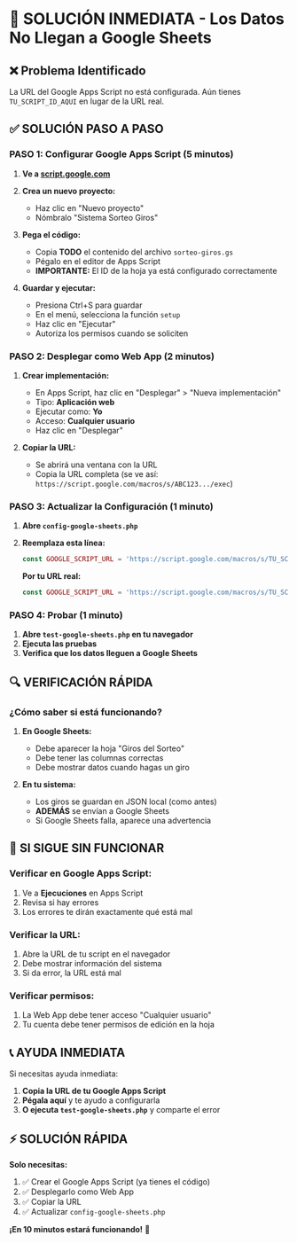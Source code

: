 # 🚨 SOLUCIÓN INMEDIATA - Los Datos No Llegan a Google Sheets

## ❌ Problema Identificado
La URL del Google Apps Script no está configurada. Aún tienes `TU_SCRIPT_ID_AQUI` en lugar de la URL real.

## ✅ SOLUCIÓN PASO A PASO

### PASO 1: Configurar Google Apps Script (5 minutos)

1. **Ve a [script.google.com](https://script.google.com)**
2. **Crea un nuevo proyecto:**
   - Haz clic en "Nuevo proyecto"
   - Nómbralo "Sistema Sorteo Giros"

3. **Pega el código:**
   - Copia **TODO** el contenido del archivo `sorteo-giros.gs`
   - Pégalo en el editor de Apps Script
   - **IMPORTANTE:** El ID de la hoja ya está configurado correctamente

4. **Guardar y ejecutar:**
   - Presiona Ctrl+S para guardar
   - En el menú, selecciona la función `setup`
   - Haz clic en "Ejecutar"
   - Autoriza los permisos cuando se soliciten

### PASO 2: Desplegar como Web App (2 minutos)

1. **Crear implementación:**
   - En Apps Script, haz clic en "Desplegar" > "Nueva implementación"
   - Tipo: **Aplicación web**
   - Ejecutar como: **Yo**
   - Acceso: **Cualquier usuario**
   - Haz clic en "Desplegar"

2. **Copiar la URL:**
   - Se abrirá una ventana con la URL
   - Copia la URL completa (se ve así: `https://script.google.com/macros/s/ABC123.../exec`)

### PASO 3: Actualizar la Configuración (1 minuto)

1. **Abre `config-google-sheets.php`**
2. **Reemplaza esta línea:**
   ```php
   const GOOGLE_SCRIPT_URL = 'https://script.google.com/macros/s/TU_SCRIPT_ID_AQUI/exec';
   ```
   
   **Por tu URL real:**
   ```php
   const GOOGLE_SCRIPT_URL = 'https://script.google.com/macros/s/TU_SCRIPT_ID_REAL/exec';
   ```

### PASO 4: Probar (1 minuto)

1. **Abre `test-google-sheets.php` en tu navegador**
2. **Ejecuta las pruebas**
3. **Verifica que los datos lleguen a Google Sheets**

## 🔍 VERIFICACIÓN RÁPIDA

### ¿Cómo saber si está funcionando?

1. **En Google Sheets:**
   - Debe aparecer la hoja "Giros del Sorteo"
   - Debe tener las columnas correctas
   - Debe mostrar datos cuando hagas un giro

2. **En tu sistema:**
   - Los giros se guardan en JSON local (como antes)
   - **ADEMÁS** se envían a Google Sheets
   - Si Google Sheets falla, aparece una advertencia

## 🚨 SI SIGUE SIN FUNCIONAR

### Verificar en Google Apps Script:
1. Ve a **Ejecuciones** en Apps Script
2. Revisa si hay errores
3. Los errores te dirán exactamente qué está mal

### Verificar la URL:
1. Abre la URL de tu script en el navegador
2. Debe mostrar información del sistema
3. Si da error, la URL está mal

### Verificar permisos:
1. La Web App debe tener acceso "Cualquier usuario"
2. Tu cuenta debe tener permisos de edición en la hoja

## 📞 AYUDA INMEDIATA

Si necesitas ayuda inmediata:

1. **Copia la URL de tu Google Apps Script**
2. **Pégala aquí** y te ayudo a configurarla
3. **O ejecuta `test-google-sheets.php`** y comparte el error

## ⚡ SOLUCIÓN RÁPIDA

**Solo necesitas:**
1. ✅ Crear el Google Apps Script (ya tienes el código)
2. ✅ Desplegarlo como Web App
3. ✅ Copiar la URL
4. ✅ Actualizar `config-google-sheets.php`

**¡En 10 minutos estará funcionando!** 🚀
